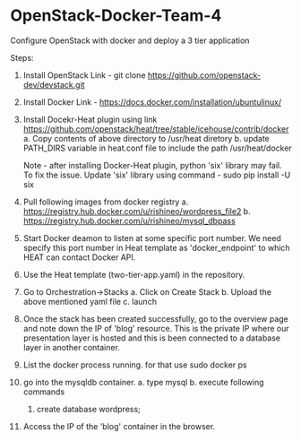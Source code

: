 OpenStack-Docker-Team-4
=======================

Configure OpenStack with docker and deploy a 3 tier application

Steps:
  1.  Install OpenStack
      Link - git clone https://github.com/openstack-dev/devstack.git 
  
  2.  Install Docker
      Link - https://docs.docker.com/installation/ubuntulinux/ 
  
  3.  Install Docekr-Heat plugin using link https://github.com/openstack/heat/tree/stable/icehouse/contrib/docker 
      a. Copy contents of above directory to /usr/heat diretory
      b. update PATH_DIRS variable in heat.conf file to include the path /usr/heat/docker
      
      Note - after installing Docker-Heat plugin, python 'six' library may fail. To fix the issue. Update 'six' library using command - sudo pip install -U six

  4. Pull following images from docker registry 
      a. https://registry.hub.docker.com/u/rishineo/wordpress_file2
      b. https://registry.hub.docker.com/u/rishineo/mysql_dbpass
      
  4. Start Docker deamon to listen at some specific port number. We need specify this port number in Heat template as 'docker_endpoint' to which HEAT can contact Docker API.
  
  5. Use the Heat template (two-tier-app.yaml) in the repository. 
  
  6. Go to Orchestration->Stacks
      a. Click on Create Stack
      b. Upload the above mentioned yaml file
      c. launch
  
  7. Once the stack has been created successfully, go to the overview page and note down the IP of 'blog' resource.
      This is the private IP where our presentation layer is hosted and this is been connected to a database layer in another container.
      
  8. List the docker process running. for that use sudo docker ps
  
  9. go into the mysqldb container.
      a. type mysql
      b. execute following commands
        1. create database wordpress;
  
  10. Access the IP of the 'blog' container in the browser.
